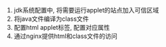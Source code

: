 1. jdk系统配置中, 将需要运行applet的站点加入可信区域
2. 将java文件编译为class文件
3. 配置html applet标签, 配置对应属性
4. 通过nginx提供html和class文件的访问
